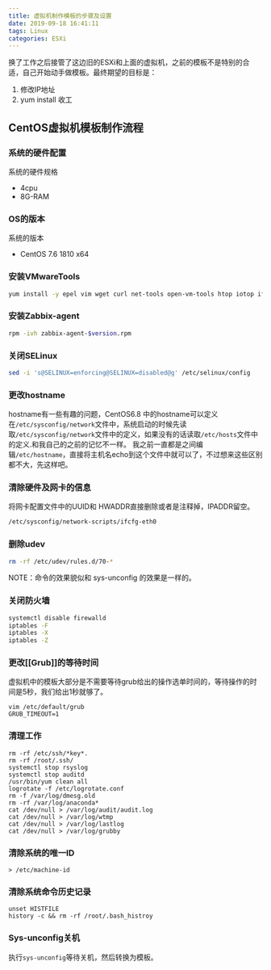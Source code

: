 ```yaml
---
title: 虚拟机制作模板的步骤及设置
date: 2019-09-18 16:41:11
tags: Linux
categories: ESXi
---
```


换了工作之后接管了这边旧的ESXi和上面的虚拟机，之前的模板不是特别的合适，自己开始动手做模板。最终期望的目标是：
1. 修改IP地址
2. yum install 收工
## CentOS虚拟机模板制作流程
### 系统的硬件配置
系统的硬件规格
 - 4cpu 
 - 8G-RAM
### OS的版本
系统的版本
- CentOS 7.6 1810 x64 
### 安装VMwareTools
```bash
yum install -y epel vim wget curl net-tools open-vm-tools htop iotop iftop tree atop sysstat
```
### 安装Zabbix-agent
```bash
rpm -ivh zabbix-agent-$version.rpm 
```
### 关闭SELinux
```bash
sed -i 's@SELINUX=enforcing@SELINUX=disabled@g' /etc/selinux/config
```
### 更改hostname
hostname有一些有趣的问题，CentOS6.8 中的hostname可以定义在`/etc/sysconfig/network`文件中，系统启动的时候先读取`/etc/sysconfig/network`文件中的定义，如果没有的话读取`/etc/hosts`文件中的定义.和我自己的之前的记忆不一样。
我之前一直都是之间编辑`/etc/hostname`，直接将主机名echo到这个文件中就可以了，不过想来这些区别都不大，先这样吧。
### 清除硬件及网卡的信息
将网卡配置文件中的UUID和 HWADDR直接删除或者是注释掉，IPADDR留空。
```bash
/etc/sysconfig/network-scripts/ifcfg-eth0
```
### 删除udev
```bash
rm -rf /etc/udev/rules.d/70-*
```  
NOTE：命令的效果貌似和 sys-unconfig 的效果是一样的。
### 关闭防火墙
```bash
systemctl disable firewalld
iptables -F
iptables -X
iptables -Z
```
### 更改[[Grub]]的等待时间
虚拟机中的模板大部分是不需要等待grub给出的操作选单时间的，等待操作的时间是5秒，我们给出1秒就够了。
```
vim /etc/default/grub
GRUB_TIMEOUT=1
```
### 清理工作
```
rm -rf /etc/ssh/*key*.
rm -rf /root/.ssh/
systemctl stop rsyslog
systemctl stop auditd
/usr/bin/yum clean all
logrotate -f /etc/logrotate.conf 
rm -f /var/log/dmesg.old 
rm -rf /var/log/anaconda*
cat /dev/null > /var/log/audit/audit.log 
cat /dev/null > /var/log/wtmp 
cat /dev/null > /var/log/lastlog 
cat /dev/null > /var/log/grubby 
```
### 清除系统的唯一ID
```
> /etc/machine-id
```
### 清除系统命令历史记录
```
unset HISTFILE
history -c && rm -rf /root/.bash_histroy
```
### Sys-unconfig关机
执行`sys-unconfig`等待关机，然后转换为模板。

